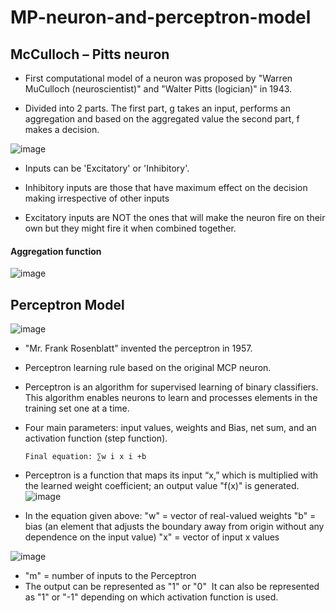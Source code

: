 # MP-neuron-and-perceptron-model
## McCulloch – Pitts neuron
- First computational model of a neuron was proposed by "Warren MuCulloch (neuroscientist)" and "Walter Pitts (logician)" in 1943.

- Divided into 2 parts. The first part, g takes an input, performs an aggregation and based on the aggregated value the second part, f makes a decision.

![image](https://github.com/Siddhipatade/MP-neuron-and-perceptron-model/assets/91780318/f41b2b64-5043-420b-9083-50001503c674)

- Inputs can be 'Excitatory' or 'Inhibitory'.

- Inhibitory inputs are those that have maximum effect on the decision making irrespective of other inputs 

- Excitatory inputs are NOT the ones that will make the neuron fire on their own but they might fire it when combined together. 

#### Aggregation function
![image](https://github.com/Siddhipatade/MP-neuron-and-perceptron-model/assets/91780318/23e26b2f-fe61-496c-96ee-30b2da555ee7)


## Perceptron Model

![image](https://github.com/Siddhipatade/MP-neuron-and-perceptron-model/assets/91780318/2c5974ee-30c0-49ec-8aa5-3cb84a0533e4)

- "Mr. Frank Rosenblatt" invented the perceptron in 1957. 
- Perceptron learning rule based on the original MCP neuron. 
- Perceptron is an algorithm for supervised learning of binary classifiers. This algorithm enables neurons to learn and processes elements in the training set one at a time.
- Four main parameters: input values, weights and Bias, net sum, and an activation function (step function). 

      Final equation: ∑w i x i +b

- Perceptron is a function that maps its input “x,” which is multiplied with the learned weight coefficient; an output value "f(x)" is generated.
 ![image](https://github.com/Siddhipatade/MP-neuron-and-perceptron-model/assets/91780318/1fb0a59b-b640-476d-a18e-f848373bf65c)
- In the equation given above:
"w" = vector of real-valued weights
"b" = bias (an element that adjusts the boundary away from origin without any dependence on the input value)
"x" = vector of input x values

![image](https://github.com/Siddhipatade/MP-neuron-and-perceptron-model/assets/91780318/3198a71a-b622-4458-a163-fc12a6fde3b7)

- "m" = number of inputs to the Perceptron
- The output can be represented as "1" or "0"  It can also be represented as "1" or "-1" depending on which activation function is used.

